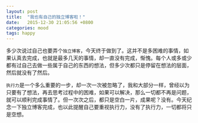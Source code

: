 ```yaml
---
layout: post
title:  "我也有自己的独立博客啦！"
date:   2015-12-30 21:05:56 +0800
categories: mood
tags: happy
---
```

多少次说过自己也要弄个`独立博客`，今天终于做到了。这并不是多困难的事情，如果认真去完成，也就是最多几天的事情，却一直没有完成，惭愧。每个人或多或少都有过自己去做一些属于自己的东西的想法，但多少次都只是停留在想法的层面，然后就没有了然后。<!-- more -->

`执行力`是一个多么重要的一步，却一次一次被忽略了，我和大部分一样，曾经以为只要有了想法，再去思考过程中的困难，如果可以解决，那么一切都不再是问题，就可以顺利完成事情了。但一次次之后，都只是空白一片，成果呢？没有。今天纪念一下独立博客完成，也以此提醒自己要重视执行力，没有了执行力，一切都将只是空想。

